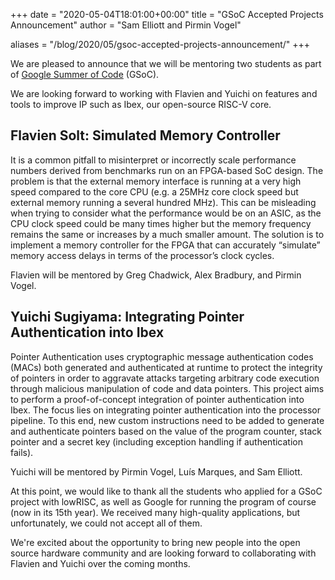 +++
date = "2020-05-04T18:01:00+00:00"
title = "GSoC Accepted Projects Announcement"
author = "Sam Elliott and Pirmin Vogel"

aliases = "/blog/2020/05/gsoc-accepted-projects-announcement/"
+++

We are pleased to announce that we will be mentoring two students as part of [Google Summer of Code](https://summerofcode.withgoogle.com/) (GSoC).

We are looking forward to working with Flavien and Yuichi on features and tools to improve IP such as Ibex, our open-source RISC-V core.

## Flavien Solt: Simulated Memory Controller

It is a common pitfall to misinterpret or incorrectly scale performance numbers derived from benchmarks run on an FPGA-based SoC design.
The problem is that the external memory interface is running at a very high speed compared to the core CPU (e.g. a 25MHz core clock speed but external memory running a several hundred MHz).
This can be misleading when trying to consider what the performance would be on an ASIC, as the CPU clock speed could be many times higher but the memory frequency remains the same or increases by a much smaller amount.
The solution is to implement a memory controller for the FPGA that can accurately “simulate” memory access delays in terms of the processor’s clock cycles.

Flavien will be mentored by Greg Chadwick, Alex Bradbury, and Pirmin Vogel.

## Yuichi Sugiyama: Integrating Pointer Authentication into Ibex

Pointer Authentication uses cryptographic message authentication codes (MACs) both generated and authenticated at runtime to protect the integrity of pointers in order to aggravate attacks targeting arbitrary code execution through malicious manipulation of code and data pointers.
This project aims to perform a proof-of-concept integration of pointer authentication into Ibex.
The focus lies on integrating pointer authentication into the processor pipeline.
To this end, new custom instructions need to be added to generate and authenticate pointers based on the value of the program counter, stack pointer and a secret key (including exception handling if authentication fails).

Yuichi will be mentored by Pirmin Vogel, Luís Marques, and Sam Elliott.

At this point, we would like to thank all the students who applied for a GSoC project with lowRISC, as well as Google for running the program of course (now in its 15th year).
We received many high-quality applications, but unfortunately, we could not accept all of them.

We're excited about the opportunity to bring new people into the open source hardware community and are looking forward to collaborating with Flavien and Yuichi over the coming months.
